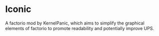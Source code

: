 # Iconic

A factorio mod by KernelPanic, which aims to simplify the graphical elements of factorio to promote readability and potentially improve UPS.

